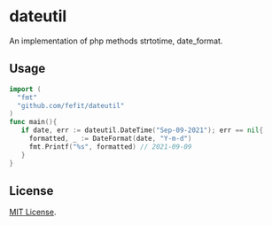 # dateutil

An implementation of php methods strtotime, date_format.

## Usage

```go
import (
  "fmt"
  "github.com/fefit/dateutil"
)
func main(){
   if date, err := dateutil.DateTime("Sep-09-2021"); err == nil{
     formatted, _ := DateFormat(date, "Y-m-d")
     fmt.Printf("%s", formatted) // 2021-09-09
   }
}
```


## License

[MIT License](./LICENSE).
